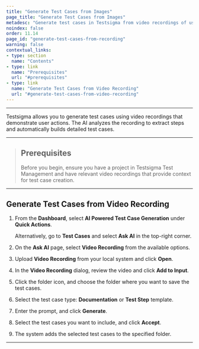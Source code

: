```yaml
---
title: "Generate Test Cases from Images"
page_title: "Generate Test Cases from Images"
metadesc: "Generate test cases in Testsigma from video recordings of user actions | AI analyzes the video, extracts steps, and creates detailed, accurate test cases automatically"
noindex: false
order: 11.14
page_id: "generate-test-cases-from-recording"
warning: false
contextual_links:
- type: section
  name: "Contents"
- type: link
  name: "Prerequisites"
  url: "#prerequisites"
- type: link
  name: "Generate Test Cases from Video Recording"
  url: "#generate-test-cases-from-video-recording"
---
```


---

Testsigma allows you to generate test cases using video recordings that demonstrate user actions. The AI analyzes the recording to extract steps and automatically builds detailed test cases.

---

> ## **Prerequisites**
> 
> Before you begin, ensure you have a project in Testsigma Test Management and have relevant video recordings that provide context for test case creation.

---

## **Generate Test Cases from Video Recording**

1. From the **Dashboard**, select **AI Powered Test Case Generation** under **Quick Actions**.

   Alternatively, go to **Test Cases** and select **Ask AI** in the top-right corner.

2. On the **Ask AI** page, select **Video Recording** from the available options.

3. Upload **Video Recording** from your local system and click **Open**.

4. In the **Video Recording** dialog, review the video and click **Add to Input**.

5. Click the folder icon, and choose the folder where you want to save the test cases.

6. Select the test case type: **Documentation** or **Test Step** template.

7. Enter the prompt, and click **Generate**.

8. Select the test cases you want to include, and click **Accept**.

9. The system adds the selected test cases to the specified folder. 


---